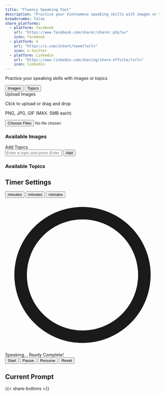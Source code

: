 ```yaml
---
title: "Fluency Speaking Tool"
description: "Practice your Vietnamese speaking skills with images or topics"
breadcrumbs: false
share_platforms:
  - platform: facebook
    url: "https://www.facebook.com/sharer/sharer.php?u="
    icon: facebook
  - platform: X
    url: "https://x.com/intent/tweet?url="
    icon: x-twitter
  - platform: Linkedin
    url: "https://www.linkedin.com/sharing/share-offsite/?url="
    icon: linkedin
---
```


Practice your speaking skills with images or topics

<div class="min-h-screen">
<div x-data="speakingTool()" x-init="init()" class="container mx-auto px-4 py-8 max-w-4xl">
<div class="mb-8">
    <!-- Tabs -->
    <div class="flex border-b border-gray-200">
        <button 
            @click="activeTab = 'images'"
            :class="{'bg-blue-50 text-blue-600': activeTab === 'images', 'text-gray-600 hover:text-gray-800': activeTab !== 'images'}"
            class="flex-1 py-4 px-6 text-center font-medium transition-colors">
            <i class="fas fa-image mr-2"></i> Images
        </button>
        <button 
            @click="activeTab = 'topics'"
            :class="{'bg-blue-50 text-blue-600': activeTab === 'topics', 'text-gray-600 hover:text-gray-800': activeTab !== 'topics'}"
            class="flex-1 py-4 px-6 text-center font-medium transition-colors">
            <i class="fas fa-list-ul mr-2"></i> Topics
        </button>
    </div>

<!-- Tab Content -->
<div class="p-6">
<!-- Images Tab -->
<div x-show="activeTab === 'images'" x-transition:enter="fade-enter-active" x-transition:leave="fade-leave-active">
<div class="mb-6">
    <label class="block text-sm font-medium text-gray-700 mb-2">Upload Images</label>
    <div class="flex items-center justify-center w-full">
        <label class="flex flex-col items-center justify-center w-full h-32 border-2 border-gray-300 border-dashed rounded-lg cursor-pointer transition-colors">
            <div class="flex flex-col items-center justify-center pt-5 pb-6">
                <i class="fas fa-cloud-upload-alt text-gray-400 text-3xl mb-2"></i>
                <p class="mb-2 text-sm text-gray-500">
                    <span class="font-semibold">Click to upload</span> or drag and drop
                </p>
                <p class="text-xs text-gray-500">PNG, JPG, GIF (MAX. 5MB each)</p>
            </div>
            <input 
                type="file" 
                class="hidden" 
                multiple 
                accept="image/*" 
                @change="handleImageUpload"
            >
        </label>
    </div>
</div>

<div class="mb-4">
    <h3 class="text-lg font-medium text-gray-900 mb-2">Available Images</h3>
    <template x-if="images.length === 0">
        <div class="text-center py-8 rounded-lg">
            <i class="fas fa-image text-gray-300 text-4xl mb-2"></i>
            <p class="text-gray-500">No images uploaded yet</p>
        </div>
    </template>
    <div class="grid grid-cols-2 sm:grid-cols-3 md:grid-cols-4 gap-4" x-show="images.length > 0">
        <template x-for="(image, index) in images" :key="index">
            <div class="relative group">
                <img :src="image.url" alt="Speaking prompt" class="w-full h-32 object-cover rounded-lg">
                <div class="absolute inset-0 bg-black bg-opacity-50 flex items-center justify-center opacity-0 group-hover:opacity-100 transition-opacity rounded-lg">
                    <button @click="removeImage(index)" class="text-white hover:text-red-400 transition-colors">
                        <i class="fas fa-trash"></i>
                    </button>
                </div>
            </div>
        </template>
    </div>
</div>
</div>

<!-- Topics Tab -->
<div x-show="activeTab === 'topics'" x-transition:enter="fade-enter-active" x-transition:leave="fade-leave-active">
<div class="mb-6">
    <label class="block text-sm font-medium text-gray-700 mb-2">Add Topics</label>
    <div class="flex">
        <input 
            type="text" 
            x-model="newTopic" 
            @keyup.enter="addTopic"
            placeholder="Enter a topic and press Enter" 
            class="flex-1 px-4 py-2 border border-gray-300 rounded-l-lg focus:ring-blue-500 focus:border-blue-500"
        >
        <button 
            @click="addTopic"
            class="px-4 py-2 bg-blue-600 text-white rounded-r-lg hover:bg-blue-700 transition-colors"
        >
            Add
        </button>
    </div>
</div>

<div class="mb-4">
    <h3 class="text-lg font-medium text-gray-900 mb-2">Available Topics</h3>
    <template x-if="topics.length === 0">
        <div class="text-center py-8 rounded-lg">
            <i class="fas fa-list-ul text-gray-300 text-4xl mb-2"></i>
            <p class="text-gray-500">No topics added yet</p>
        </div>
    </template>
    <ul class="space-y-2" x-show="topics.length > 0">
        <template x-for="(topic, index) in topics" :key="index">
            <li class="flex items-center justify-between px-4 py-3 rounded-lg">
                <span x-text="topic"></span>
                <button @click="removeTopic(index)" class="hover:text-red-500 transition-colors">
                    <i class="fas fa-times">Remove</i>
                </button>
            </li>
        </template>
    </ul>
</div>
</div>
</div>
</div>

<!-- Timer Section -->
<div class="mb-8">
    <div class="p-6">
        <h2 class="text-xl font-bold text-gray-800 mb-6">Timer Settings</h2>
        
<div class="flex justify-center space-x-4 mb-8">
    <button 
        @click="setTimer(4)"
        :class="{'timer-active bg-blue-600 text-white': selectedTime === 4, 'bg-gray-100 text-gray-800': selectedTime !== 4}"
        class="flex flex-col items-center justify-center w-20 h-20 rounded-full transition-all"
    >
        <span class="text-xl font-bold" x-text="4"></span>
        <span class="text-xs">minutes</span>
    </button>
    <button 
        @click="setTimer(3)"
        :class="{'timer-active bg-blue-600 text-white': selectedTime === 3, 'bg-gray-100 text-gray-800': selectedTime !== 3}"
        class="flex flex-col items-center justify-center w-20 h-20 rounded-full transition-all"
    >
        <span class="text-xl font-bold" x-text="3"></span>
        <span class="text-xs">minutes</span>
    </button>
    <button 
        @click="setTimer(2)"
        :class="{'timer-active bg-blue-600 text-white': selectedTime === 2, 'bg-gray-100 text-gray-800': selectedTime !== 2}"
        class="flex flex-col items-center justify-center w-20 h-20 rounded-full transition-all"
    >
        <span class="text-xl font-bold" x-text="2"></span>
        <span class="text-xs">minutes</span>
    </button>
</div>

<!-- Timer Display -->
<div class="flex flex-col items-center">
    <div class="relative w-48 h-48 mb-6">
        <svg class="w-full h-full" viewBox="0 0 100 100">
            <circle 
                class="text-gray-200" 
                stroke-width="8" 
                stroke="currentColor" 
                fill="transparent" 
                r="40" 
                cx="50" 
                cy="50"
            />
            <circle 
                class="progress-ring__circle text-blue-600" 
                stroke-width="8" 
                stroke-linecap="round" 
                stroke="currentColor" 
                fill="transparent" 
                r="40" 
                cx="50" 
                cy="50"
                :stroke-dasharray="circumference"
                :stroke-dashoffset="circumference - (timeLeft / (selectedTime * 60)) * circumference"
            />
        </svg>
        <div class="absolute inset-0 flex items-center justify-center flex-col">
            <span x-text="formatTime(timeLeft)" class="text-4xl font-bold text-gray-800"></span>
            <span x-show="isRunning" class="text-blue-600 text-sm">Speaking...</span>
            <span x-show="!isRunning && !isComplete" class="text-gray-500 text-sm">Ready</span>
            <span x-show="isComplete" class="text-green-600 text-sm">Complete!</span>
        </div>
    </div>

<div class="flex space-x-4">
    <button 
        @click="startTimer"
        x-show="!isRunning"
        :disabled="(activeTab === 'images' && images.length === 0) || (activeTab === 'topics' && topics.length === 0)"
        :class="{'bg-blue-600 hover:bg-blue-700': !isRunning, 'bg-gray-300 cursor-not-allowed': (activeTab === 'images' && images.length === 0) || (activeTab === 'topics' && topics.length === 0)}"
        class="px-6 py-2 text-white rounded-lg transition-colors"
    >
        Start
    </button>
    <button 
        @click="pauseTimer"
        x-show="isRunning && !isPaused"
        class="px-6 py-2 bg-yellow-500 text-white rounded-lg hover:bg-yellow-600 transition-colors"
    >
        Pause
    </button>
    <button 
        @click="resumeTimer"
        x-show="isPaused"
        class="px-6 py-2 bg-green-600 text-white rounded-lg hover:bg-green-700 transition-colors"
    >
        Resume
    </button>
    <button 
        @click="resetTimer"
        class="px-6 py-2 bg-gray-200 text-gray-800 rounded-lg hover:bg-gray-300 transition-colors"
    >
        Reset
    </button>
</div>
</div>
</div>
</div>

<!-- Current Prompt -->
<div x-show="isRunning || isPaused">
    <div class="p-6">
        <h2 class="text-xl font-bold text-gray-800 mb-4">Current Prompt</h2>
        
<template x-if="activeTab === 'images' && images.length > 0">
    <div class="text-center">
        <img :src="currentImage" alt="Speaking prompt" class="max-h-64 mx-auto mb-4 rounded-lg">
        <p class="text-gray-600">Describe what you see in this image</p>
    </div>
</template>

<template x-if="activeTab === 'topics' && topics.length > 0">
    <div class="text-center">
        <h3 x-text="currentTopic" class="text-2xl font-bold text-blue-600 mb-4"></h3>
        <p class="text-gray-600">Speak about this topic for <span x-text="selectedTime"></span> minutes</p>
    </div>
</template>
</div>
</div>
</div>
</div>

{{< share-buttons >}}